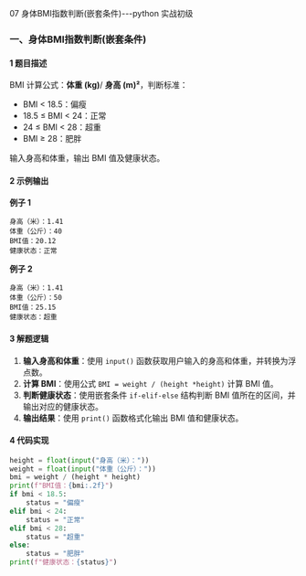 07 身体BMI指数判断(嵌套条件)---python 实战初级

### 一、身体BMI指数判断(嵌套条件)

#### 1 题目描述

BMI 计算公式：**体重 (kg)**/ **身高 (m)²**，判断标准：

- BMI < 18.5：偏瘦
- 18.5 ≤ BMI < 24：正常
- 24 ≤ BMI < 28：超重
- BMI ≥ 28：肥胖

输入身高和体重，输出 BMI 值及健康状态。

#### 2 示例输出

**例子 1**

```
身高（米）：1.41
体重（公斤）：40
BMI值：20.12
健康状态：正常
```

**例子 2**

```
身高（米）：1.41
体重（公斤）：50
BMI值：25.15
健康状态：超重
```

#### 3 解题逻辑

1. **输入身高和体重**：使用 `input()` 函数获取用户输入的身高和体重，并转换为浮点数。
2. **计算 BMI**：使用公式 `BMI = weight / (height *height)` 计算 BMI 值。
3. **判断健康状态**：使用嵌套条件 `if-elif-else` 结构判断 BMI 值所在的区间，并输出对应的健康状态。
4. **输出结果**：使用 `print()` 函数格式化输出 BMI 值和健康状态。

#### 4 代码实现

```python
height = float(input("身高（米）："))
weight = float(input("体重（公斤）："))
bmi = weight / (height * height)    
print(f"BMI值：{bmi:.2f}")
if bmi < 18.5:
    status = "偏瘦"
elif bmi < 24:
    status = "正常"
elif bmi < 28:
    status = "超重"
else:
    status = "肥胖"
print(f"健康状态：{status}")

```
